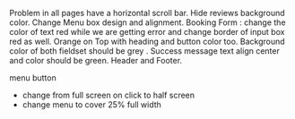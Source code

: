 Problem in all pages have a horizontal scroll bar.
Hide reviews background color.
Change Menu box design and alignment.
Booking Form :
change the color of text red while we are getting error and change border of input box red as well.
Orange on Top with heading and button color too.
Background color of both fieldset should be grey .
Success message text align center and color should be green.
Header and Footer.

menu button
  - change from full screen on click to half screen
  - change menu to cover 25% full width

 
